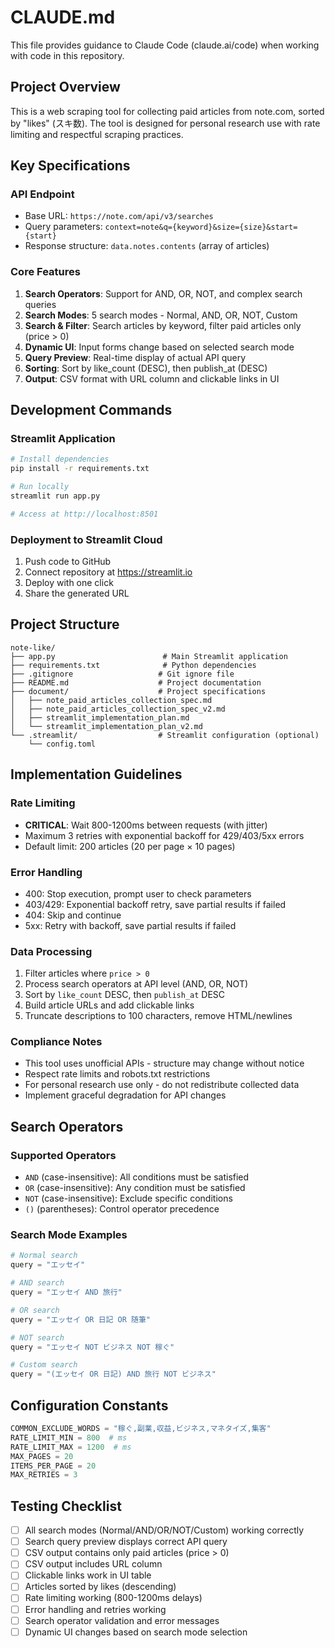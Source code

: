# CLAUDE.md

This file provides guidance to Claude Code (claude.ai/code) when working with code in this repository.

## Project Overview

This is a web scraping tool for collecting paid articles from note.com, sorted by "likes" (スキ数). The tool is designed for personal research use with rate limiting and respectful scraping practices.

## Key Specifications

### API Endpoint
- Base URL: `https://note.com/api/v3/searches`
- Query parameters: `context=note&q={keyword}&size={size}&start={start}`
- Response structure: `data.notes.contents` (array of articles)

### Core Features
1. **Search Operators**: Support for AND, OR, NOT, and complex search queries
2. **Search Modes**: 5 search modes - Normal, AND, OR, NOT, Custom
3. **Search & Filter**: Search articles by keyword, filter paid articles only (price > 0)
4. **Dynamic UI**: Input forms change based on selected search mode
5. **Query Preview**: Real-time display of actual API query
6. **Sorting**: Sort by like_count (DESC), then publish_at (DESC)
7. **Output**: CSV format with URL column and clickable links in UI

## Development Commands

### Streamlit Application
```bash
# Install dependencies
pip install -r requirements.txt

# Run locally
streamlit run app.py

# Access at http://localhost:8501
```

### Deployment to Streamlit Cloud
1. Push code to GitHub
2. Connect repository at https://streamlit.io
3. Deploy with one click
4. Share the generated URL

## Project Structure
```
note-like/
├── app.py                        # Main Streamlit application
├── requirements.txt              # Python dependencies
├── .gitignore                   # Git ignore file
├── README.md                    # Project documentation
├── document/                    # Project specifications
│   ├── note_paid_articles_collection_spec.md
│   ├── note_paid_articles_collection_spec_v2.md
│   ├── streamlit_implementation_plan.md
│   └── streamlit_implementation_plan_v2.md
└── .streamlit/                  # Streamlit configuration (optional)
    └── config.toml
```

## Implementation Guidelines

### Rate Limiting
- **CRITICAL**: Wait 800-1200ms between requests (with jitter)
- Maximum 3 retries with exponential backoff for 429/403/5xx errors
- Default limit: 200 articles (20 per page × 10 pages)

### Error Handling
- 400: Stop execution, prompt user to check parameters
- 403/429: Exponential backoff retry, save partial results if failed
- 404: Skip and continue
- 5xx: Retry with backoff, save partial results if failed

### Data Processing
1. Filter articles where `price > 0`
2. Process search operators at API level (AND, OR, NOT)
3. Sort by `like_count` DESC, then `publish_at` DESC
4. Build article URLs and add clickable links
5. Truncate descriptions to 100 characters, remove HTML/newlines

### Compliance Notes
- This tool uses unofficial APIs - structure may change without notice
- Respect rate limits and robots.txt restrictions
- For personal research use only - do not redistribute collected data
- Implement graceful degradation for API changes

## Search Operators

### Supported Operators
- `AND` (case-insensitive): All conditions must be satisfied
- `OR` (case-insensitive): Any condition must be satisfied
- `NOT` (case-insensitive): Exclude specific conditions
- `()` (parentheses): Control operator precedence

### Search Mode Examples
```python
# Normal search
query = "エッセイ"

# AND search
query = "エッセイ AND 旅行"

# OR search
query = "エッセイ OR 日記 OR 随筆"

# NOT search
query = "エッセイ NOT ビジネス NOT 稼ぐ"

# Custom search
query = "(エッセイ OR 日記) AND 旅行 NOT ビジネス"
```

## Configuration Constants
```python
COMMON_EXCLUDE_WORDS = "稼ぐ,副業,収益,ビジネス,マネタイズ,集客"
RATE_LIMIT_MIN = 800  # ms
RATE_LIMIT_MAX = 1200  # ms
MAX_PAGES = 20
ITEMS_PER_PAGE = 20
MAX_RETRIES = 3
```

## Testing Checklist
- [ ] All search modes (Normal/AND/OR/NOT/Custom) working correctly
- [ ] Search query preview displays correct API query
- [ ] CSV output contains only paid articles (price > 0)
- [ ] CSV output includes URL column
- [ ] Clickable links work in UI table
- [ ] Articles sorted by likes (descending)
- [ ] Rate limiting working (800-1200ms delays)
- [ ] Error handling and retries working
- [ ] Search operator validation and error messages
- [ ] Dynamic UI changes based on search mode selection
